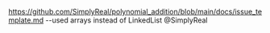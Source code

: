 https://github.com/SimplyReal/polynomial_addition/blob/main/docs/issue_template.md
--used arrays instead of LinkedList
@SimplyReal
